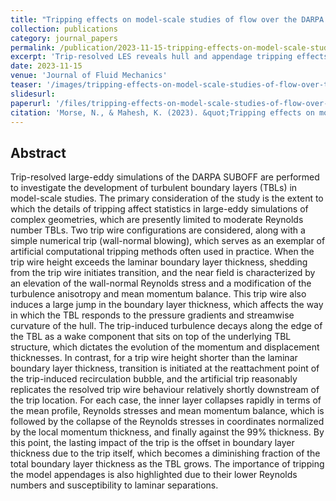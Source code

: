 ```yaml
---
title: "Tripping effects on model-scale studies of flow over the DARPA SUBOFF"
collection: publications
category: journal_papers
permalink: /publication/2023-11-15-tripping-effects-on-model-scale-studies-of-flow-over-the-darpa-suboff
excerpt: 'Trip-resolved LES reveals hull and appendage tripping effects on moderate Reynolds number model-scale studies.'
date: 2023-11-15
venue: 'Journal of Fluid Mechanics'
teaser: '/images/tripping-effects-on-model-scale-studies-of-flow-over-the-darpa-suboff-graph-abs.jpg'
slidesurl: 
paperurl: '/files/tripping-effects-on-model-scale-studies-of-flow-over-the-darpa-suboff.pdf'
citation: 'Morse, N., & Mahesh, K. (2023). &quot;Tripping effects on model-scale studies of flow over the DARPA SUBOFF&quot; <i>Journal of Fluid Mechanics</i>. 975, A3.'
---
```


## Abstract 

Trip-resolved large-eddy simulations of the DARPA SUBOFF are performed to investigate the development of turbulent boundary layers (TBLs) in model-scale studies. The primary consideration of the study is the extent to which the details of tripping affect statistics in large-eddy simulations of complex geometries, which are presently limited to moderate Reynolds number TBLs. Two trip wire configurations are considered, along with a simple numerical trip (wall-normal blowing), which serves as an exemplar of artificial computational tripping methods often used in practice. When the trip wire height exceeds the laminar boundary layer thickness, shedding from the trip wire initiates transition, and the near field is characterized by an elevation of the wall-normal Reynolds stress and a modification of the turbulence anisotropy and mean momentum balance. This trip wire also induces a large jump in the boundary layer thickness, which affects the way in which the TBL responds to the pressure gradients and streamwise curvature of the hull. The trip-induced turbulence decays along the edge of the TBL as a wake component that sits on top of the underlying TBL structure, which dictates the evolution of the momentum and displacement thicknesses. In contrast, for a trip wire height shorter than the laminar boundary layer thickness, transition is initiated at the reattachment point of the trip-induced recirculation bubble, and the artificial trip reasonably replicates the resolved trip wire behaviour relatively shortly downstream of the trip location. For each case, the inner layer collapses rapidly in terms of the mean profile, Reynolds stresses and mean momentum balance, which is followed by the collapse of the Reynolds stresses in coordinates normalized by the local momentum thickness, and finally against the $99\%$ thickness. By this point, the lasting impact of the trip is the offset in boundary layer thickness due to the trip itself, which becomes a diminishing fraction of the total boundary layer thickness as the TBL grows. The importance of tripping the model appendages is also highlighted due to their lower Reynolds numbers and susceptibility to laminar separations.